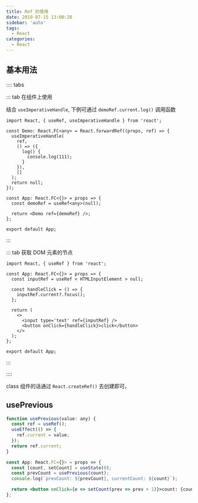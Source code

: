 ```yaml
---
title: Ref 的使用
date: 2019-07-15 13:00:28
sidebar: 'auto'
tags:
  - React
categories:
  - React
---
```


## 基本用法

:::: tabs

::: tab 在组件上使用

结合 `useImperativeHandle`, 下例可通过 `demoRef.current.log()` 调用函数

```tsx
import React, { useRef, useImperativeHandle } from 'react';

const Demo: React.FC<any> = React.forwardRef((props, ref) => {
  useImperativeHandle(
    ref,
    () => ({
      log() {
        console.log(111);
      }
    }),
    []
  );
  return null;
});

const App: React.FC<{}> = props => {
  const demoRef = useRef<any>(null);

  return <Demo ref={demoRef} />;
};

export default App;
```

:::

::: tab 获取 DOM 元素的节点

```tsx
import React, { useRef } from 'react';

const App: React.FC<{}> = props => {
  const inputRef = useRef < HTMLInputElement > null;

  const handleClick = () => {
    inputRef.current?.focus();
  };

  return (
    <>
      <input type='text' ref={inputRef} />
      <button onClick={handleClick}>click</button>
    </>
  );
};

export default App;
```

:::

::::

class 组件的话通过 `React.createRef()` 去创建即可。

## usePrevious

```jsx
function usePrevious(value: any) {
  const ref = useRef();
  useEffect(() => {
    ref.current = value;
  });
  return ref.current;
}

const App: React.FC<{}> = props => {
  const [count, setCount] = useState(0);
  const prevCount = usePrevious(count);
  console.log(`prevCount: ${prevCount}, currentCount: ${count}`);

  return <button onClick={e => setCount(prev => prev + 1)}>count: {count}</button>;
};
```
